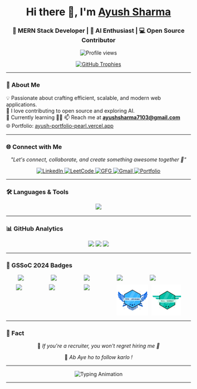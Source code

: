 <!-- 💎 Enhanced GitHub README Profile for Ayush Sharma -->
<h1 align="center">Hi there 👋, I'm <a href="https://ayush-portfolio-pearl.vercel.app/" target="_blank">Ayush Sharma</a></h1>
<h3 align="center">🚀 MERN Stack Developer | 🤖 AI Enthusiast | 💻 Open Source Contributor</h3>

<p align="center">
  <img src="https://komarev.com/ghpvc/?username=ayushsharma72&label=Profile%20views&color=0e75b6&style=flat" alt="Profile views" />
</p>

<p align="center">
  <a href="https://github.com/ryo-ma/github-profile-trophy">
    <img src="https://github-profile-trophy.vercel.app/?username=ayushsharma72&theme=onedark&no-frame=true&no-bg=true&row=1&column=6" alt="GitHub Trophies" />
  </a>
</p>

---

### 🧠 About Me  
💡 Passionate about crafting efficient, scalable, and modern web applications.  
💬 I love contributing to open source and exploring AI.  
🎯 Currently learning 🤷‍♂️
📫 Reach me at **ayushsharma7103@gmail.com**  
🌐 Portfolio: [ayush-portfolio-pearl.vercel.app](https://ayush-portfolio-pearl.vercel.app)

---

### 🌐 Connect with Me
<p align="center">
  <em>"Let's connect, collaborate, and create something awesome together 🚀"</em>
</p>

<p align="center">
  <a href="https://linkedin.com/in/ayush-sharma-a155a8267" target="_blank">
    <img src="https://skillicons.dev/icons?i=linkedin" height="35" alt="LinkedIn"/>
  </a>
  <a href="https://leetcode.com/u/Need_Some_Logic/" target="_blank">
    <img src="https://upload.wikimedia.org/wikipedia/commons/1/19/LeetCode_logo_black.png" height="30" alt="LeetCode"/>
  </a>
  <a href="https://auth.geeksforgeeks.org/user/asharmg52l" target="_blank">
    <img src="https://upload.wikimedia.org/wikipedia/commons/4/43/GeeksforGeeks.svg" height="30" alt="GFG"/>
  </a>
  <a href="mailto:ayushsharma7103@gmail.com">
    <img src="https://skillicons.dev/icons?i=gmail" height="35" alt="Gmail"/>
  </a>
  <a href="https://ayush-portfolio-pearl.vercel.app/" target="_blank">
    <img src="https://skillicons.dev/icons?i=devto" height="35" alt="Portfolio"/>
  </a>
</p>

---

### 🛠️ Languages & Tools
<p align="center">
  <img src="https://skillicons.dev/icons?i=js,react,nodejs,express,mongodb,html,css,tailwind,bootstrap,java,cpp,git,docker,linux,postman,aws,figma,vscode" />
</p>

---

### 📊 GitHub Analytics
<p align="center">
  <img height="165" src="https://github-readme-stats.vercel.app/api?username=ayushsharma72&show_icons=true&theme=tokyonight" />
  <img height="165" src="https://github-readme-stats.vercel.app/api/top-langs/?username=ayushsharma72&layout=compact&theme=tokyonight" />
  <img height="165" src="https://github-readme-streak-stats.herokuapp.com/?user=ayushsharma72&theme=tokyonight" />
</p>

---

### 🏅 GSSoC 2024 Badges
<p align="center" style="display:flex; flex-wrap: wrap; justify-content: center; gap: 10px;">
  <img src="https://raw.githubusercontent.com/GSSoC24/Postman-Challenge/main/docs/assets/Postman%20White.png" width="80" />
  <img src="https://raw.githubusercontent.com/GSSoC24/Postman-Challenge/main/docs/assets/1.png" width="80" />
  <img src="https://raw.githubusercontent.com/GSSoC24/Postman-Challenge/main/docs/assets/2.png" width="80" />
  <img src="https://raw.githubusercontent.com/GSSoC24/Postman-Challenge/main/docs/assets/3.png" width="80" />
  <img src="https://raw.githubusercontent.com/GSSoC24/Postman-Challenge/main/docs/assets/4.png" width="80" />
  <img src="https://raw.githubusercontent.com/GSSoC24/Postman-Challenge/main/docs/assets/5.png" width="80" />
  <img src="https://raw.githubusercontent.com/GSSoC24/Postman-Challenge/main/docs/assets/6.png" width="85" />
  <img src="https://raw.githubusercontent.com/GSSoC24/Postman-Challenge/main/docs/assets/7.png" width="80" />
  <img src="https://raw.githubusercontent.com/GSSoC24/Contributor/refs/heads/main/assets/Code%20Luminary.png" width="85" />
  <img src="https://raw.githubusercontent.com/GSSoC24/Contributor/refs/heads/main/assets/Pull%20Expert.png" width="80" />
</p>

---

### 💯 Fact
<p align="center">
  💼 <em>If you're a recruiter, you won't regret hiring me 🦾 </em>
</p>

<p align="center">
  💬 <em> Ab Aye ho to follow karlo ! </em>
</p>

---

<p align="center">
  <img src="https://readme-typing-svg.demolab.com?font=Fira+Code&size=22&duration=3000&pause=1000&center=true&vCenter=true&width=600&lines=Let's+Build+Something+Great+Together!;Open+Source+Contributor;Always+Learning+and+Building!" alt="Typing Animation" />
</p>

---
